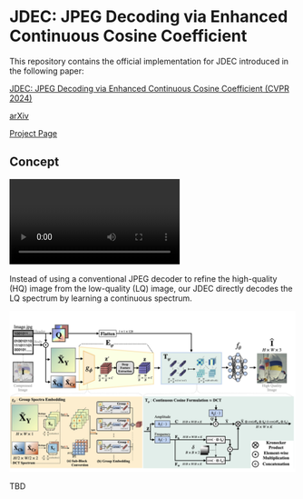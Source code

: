 # JDEC: JPEG Decoding via Enhanced Continuous Cosine Coefficient
This repository contains the official implementation for JDEC introduced in the following paper:

[JDEC: JPEG Decoding via Enhanced Continuous Cosine Coefficient (CVPR 2024)](https://openaccess.thecvf.com/content/CVPR2024/papers/Han_JDEC_JPEG_Decoding_via_Enhanced_Continuous_Cosine_Coefficients_CVPR_2024_paper.pdf)


[arXiv](https://arxiv.org/abs/2404.05558)


[Project Page](https://wookyounghan.github.io/JDEC/)


## Concept



![JDEC concept](./static/videos/jdec_banner.mov)

Instead of using a conventional JPEG decoder to refine the high-quality (HQ) image from the low-quality (LQ) image, our JDEC directly decodes the LQ spectrum by learning a continuous spectrum.


![Overall Structure of Our JDEC](./static/images/Fig_4_ver_final_main.jpg)


TBD
